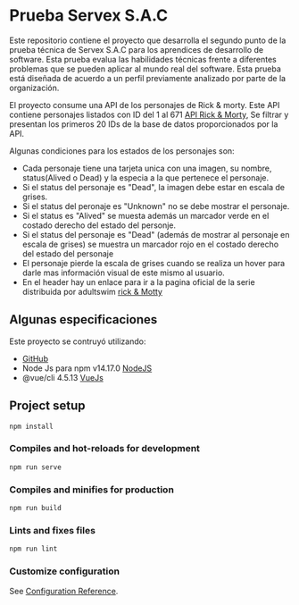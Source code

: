 # Prueba Servex S.A.C
Este repositorio contiene el proyecto que desarrolla el segundo punto de la prueba técnica de Servex S.A.C 
para los aprendices de desarrollo de software. Esta prueba evalua las habilidades técnicas frente a diferentes 
problemas que se pueden aplicar al mundo real del software. Esta prueba está diseñada de 
acuerdo a un perfil previamente analizado por parte de la organización.

El proyecto consume una API de los personajes de Rick & morty. Este API contiene personajes 
listados con ID del 1 al 671 [API Rick & Morty](https://rickandmortyapi.com/api/character),
Se filtrar y presentan los primeros 20 IDs de la base de datos proporcionados por la API.

Algunas condiciones para los estados de los personajes son:
- Cada personaje tiene una tarjeta unica con una imagen, su nombre, status(Alived o Dead) y la especia a la que pertenece el personaje.
- Si el status del personaje es "Dead", la imagen debe estar en escala de grises. 
- Si el status del peronaje es "Unknown" no se debe mostrar el personaje.
- Si el status es "Alived" se muesta además un marcador verde en el costado derecho del estado del personje.
- Si el status del personaje es "Dead" (además de mostrar al personaje en escala de grises) se muestra un marcador rojo en el costado derecho del estado del personaje
- El personaje pierde la escala de grises cuando se realiza un hover para darle mas información visual de este mismo al usuario.
- En el header hay un enlace para ir a la pagina oficial de la serie distribuida por adultswim [rick & Motty](https://www.adultswim.com/streams/rick-and-morty)


## Algunas especificaciones
Este proyecto se contruyó utilizando:
- [GitHub](GitHubhttps://github.com)
- Node Js para npm v14.17.0 [NodeJS](https://nodejs.org/es/)
- @vue/cli 4.5.13 [VueJs](https://vuejs.org)


## Project setup
```
npm install
```

### Compiles and hot-reloads for development
```
npm run serve
```

### Compiles and minifies for production
```
npm run build
```

### Lints and fixes files
```
npm run lint
```

### Customize configuration
See [Configuration Reference](https://cli.vuejs.org/config/).
